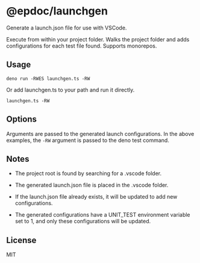 # @epdoc/launchgen

Generate a launch.json file for use with VSCode.

Execute from within your project folder. Walks the project folder and adds configurations for each test file found.
Supports monorepos.

## Usage

```
deno run -RWES launchgen.ts -RW
```

Or add launchgen.ts to your path and run it directly.

```
launchgen.ts -RW
```

## Options

Arguments are passed to the generated launch configurations. In the above examples, the `-RW` argument is passed to the
deno test command.

## Notes

- The project root is found by searching for a .vscode folder.

- The generated launch.json file is placed in the .vscode folder.

- If the launch.json file already exists, it will be updated to add new configurations.

- The generated configurations have a UNIT_TEST environment variable set to 1, and only these configurations will be
  updated.

## License

MIT
